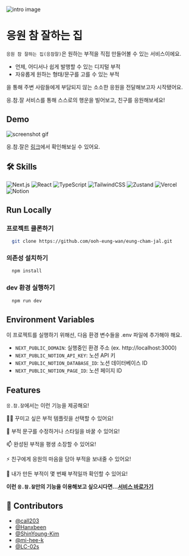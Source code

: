 ![intro image](https://github.com/ooh-eung-wan/eung-cham-jal/blob/main/public/img/og-image.png?raw=true)

# 응원 참 잘하는 집

`응원 참 잘하는 집(응참잘)`은 원하는 부적을 직접 만들어볼 수 있는 서비스이에요.

- 언제, 어디서나 쉽게 발행할 수 있는 디지털 부적
- 자유롭게 원하는 형태/문구를 고를 수 있는 부적

을 통해 주변 사람들에게 부담되지 않는 소소한 응원을 전달해보고자 시작됐어요.

응.참.잘 서비스를 통해 스스로의 행운을 빌어보고, 친구를 응원해보세요!

## Demo

![screenshot gif](/public/img/charm.gif)

응.참.잘은 [링크](https://eung-cham-jal.vercel.app/)에서 확인해보실 수 있어요.

## 🛠 Skills

![Next.js](https://img.shields.io/badge/Next.js-black?logo=next.js&logoColor=white) ![React](https://img.shields.io/badge/React-%2320232a.svg?logo=react&logoColor=%2361DAFB) ![TypeScript](https://img.shields.io/badge/typescript-%23007ACC.svg?style=for-the-badge&logo=typescript&logoColor=white) ![TailwindCSS](https://img.shields.io/badge/Tailwind%20CSS-%2338B2AC.svg?logo=tailwind-css&logoColor=white) ![Zustand](https://img.shields.io/badge/zustand-2F3134?style=for-the-badge&logo=hyperledger&logoColor=white) ![Vercel](https://img.shields.io/badge/vercel-%23000000.svg?style=for-the-badge&logo=vercel&logoColor=white) ![Notion](https://img.shields.io/badge/Notion-%23000000.svg?style=for-the-badge&logo=notion&logoColor=white)

## Run Locally

### 프로젝트 클론하기

```bash
  git clone https://github.com/ooh-eung-wan/eung-cham-jal.git
```

### 의존성 설치하기

```bash
  npm install
```

### dev 환경 실행하기

```bash
  npm run dev
```

## Environment Variables

이 프로젝트를 실행하기 위해선, 다음 환경 변수들을 .env 파일에 추가해야 해요.

- `NEXT_PUBLIC_DOMAIN`: 실행중인 환경 주소 (ex. http://localhost:3000)
- `NEXT_PUBLIC_NOTION_API_KEY`: 노션 API 키
- `NEXT_PUBLIC_NOTION_DATABASE_ID`: 노션 데이터베이스 ID
- `NEXT_PUBLIC_NOTION_PAGE_ID`: 노션 페이지 ID

## Features

`응.참.잘`에서는 이런 기능을 제공해요!

👩‍💻 꾸미고 싶은 부적 템플릿을 선택할 수 있어요!

🧠 부적 문구를 수정하거나 스타일을 바꿀 수 있어요!

📫 완성된 부적을 평생 소장할 수 있어요!

⚡️ 친구에게 응원의 마음을 담아 부적을 보내줄 수 있어요!

🤔 내가 만든 부적이 몇 번째 부적일까 확인할 수 있어요!

**이런 `응.참.잘`만의 기능을 이용해보고 싶으시다면...[서비스 바로가기](https://eung-cham-jal.vercel.app/)**

## 🔗 Contributors

- [@call203](https://www.github.com/call203)
- [@Hanxbeen](https://www.github.com/Hanxbeen)
- [@ShinYoung-Kim](https://www.github.com/ShinYoung-Kim)
- [@mi-hee-k](https://www.github.com/mi-hee-k)
- [@LC-02s](https://www.github.com/LC-02s)
